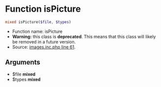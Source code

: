 Function isPicture
===========================





```php
mixed isPicture($file, $types)
```

* Function name: isPicture
* **Warning:** this class is **deprecated**. This means that this class will likely be removed in a future version.
* Source: [images.inc.php line 61](https://github.com/PrestaShop/PrestaShop/blob/1.5.0.15/images.inc.php#L61).

Arguments
---------

* $file **mixed**
* $types **mixed**

